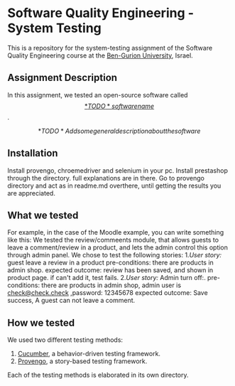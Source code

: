 # Software Quality Engineering - System Testing
This is a repository for the system-testing assignment of the Software Quality Engineering course at the [Ben-Gurion University](https://in.bgu.ac.il/), Israel.

## Assignment Description
In this assignment, we tested an open-source software called [$$*TODO* software name$$](https://address-of-the-project.com).

$$*TODO* Add some general description about the software$$

## Installation
Install provengo, chroemedriver and selenium in your pc. 
Install prestashop through the directory. full explanations are in there.
Go to provengo directory and act as in readme.md overthere, until getting the results you are appreciated.



## What we tested
For example, in the case of the Moodle example, you can write something like this:
We tested the review/commeents module, that allows guests to leave a comment/review in a product, and lets the admin control this option through admin panel.
We chose to test the following stories:
1.*User story:* guest leave a review in a product
pre-conditions: there are products in admin shop.
expected outcome: review has been saved, and shown in product page. if can't add it, test fails.
2.*User story:* Admin turn off:.
pre-conditions: there are products in admin shop, admin user is check@check.check ,password: 12345678
expected outcome: Save success, A guest can not leave a comment.



## How we tested
We used two different testing methods:
1. [Cucumber](https://cucumber.io/), a behavior-driven testing framework.
2. [Provengo](https://provengo.tech/), a story-based testing framework.

Each of the testing methods is elaborated in its own directory. 

